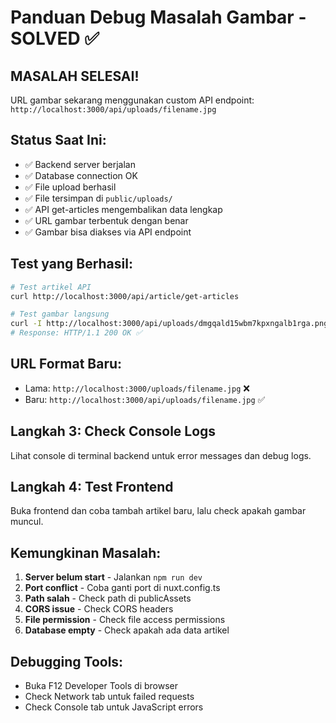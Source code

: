 # Panduan Debug Masalah Gambar - SOLVED ✅

## MASALAH SELESAI!

URL gambar sekarang menggunakan custom API endpoint: `http://localhost:3000/api/uploads/filename.jpg`

## Status Saat Ini:

- ✅ Backend server berjalan
- ✅ Database connection OK
- ✅ File upload berhasil
- ✅ File tersimpan di `public/uploads/`
- ✅ API get-articles mengembalikan data lengkap
- ✅ URL gambar terbentuk dengan benar
- ✅ Gambar bisa diakses via API endpoint

## Test yang Berhasil:

```bash
# Test artikel API
curl http://localhost:3000/api/article/get-articles

# Test gambar langsung
curl -I http://localhost:3000/api/uploads/dmgqald15wbm7kpxngalb1rga.png
# Response: HTTP/1.1 200 OK ✅
```

## URL Format Baru:

- Lama: `http://localhost:3000/uploads/filename.jpg` ❌
- Baru: `http://localhost:3000/api/uploads/filename.jpg` ✅

## Langkah 3: Check Console Logs

Lihat console di terminal backend untuk error messages dan debug logs.

## Langkah 4: Test Frontend

Buka frontend dan coba tambah artikel baru, lalu check apakah gambar muncul.

## Kemungkinan Masalah:

1. **Server belum start** - Jalankan `npm run dev`
2. **Port conflict** - Coba ganti port di nuxt.config.ts
3. **Path salah** - Check path di publicAssets
4. **CORS issue** - Check CORS headers
5. **File permission** - Check file access permissions
6. **Database empty** - Check apakah ada data artikel

## Debugging Tools:

- Buka F12 Developer Tools di browser
- Check Network tab untuk failed requests
- Check Console tab untuk JavaScript errors
